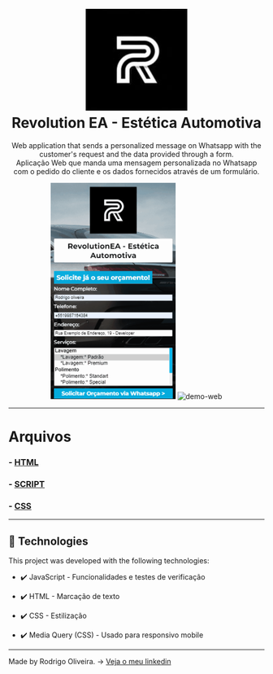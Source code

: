 <h1 align="center">
<br>
  <img src="img/logo/revolutionea_logo.jpg" alt="RevolutionEA" width="200">
<br>
Revolution EA - Estética Automotiva
</h1>

<p align="center">Web application that sends a personalized message on Whatsapp with the customer's request and the data provided through a form.
<br>
Aplicação Web que manda uma mensagem personalizada no Whatsapp com o pedido do cliente e os dados fornecidos através de um formulário.
</p>

<div align="center" >
  <img src="./git/gif/RevolutionEA_mensagemWhatsapp.gif" alt="demo-web" height="425">
  <img src="./git/gif/RevolutionEA_solicitandoOrçamento2.gif" alt="demo-web" height="425">
</div>

---

# Arquivos

### - [HTML](https://github.com/1stRodrigo/revolutionea.contact/blob/main/index.html)

### - [SCRIPT](https://github.com/1stRodrigo/revolutionea.contact/tree/main/scripts)

### - [CSS](https://github.com/1stRodrigo/revolutionea.contact/tree/main/styles)

---

## 🚀 Technologies

This project was developed with the following technologies:

- ✔️ JavaScript - Funcionalidades e testes de verificação

- ✔️ HTML - Marcação de texto

- ✔️ CSS - Estilização

- ✔️ Media Query (CSS) - Usado para responsivo mobile

---

Made by Rodrigo Oliveira.
-> [Veja o meu linkedin](https://www.linkedin.com/in/rodrigo-oliveira-656270236/)
